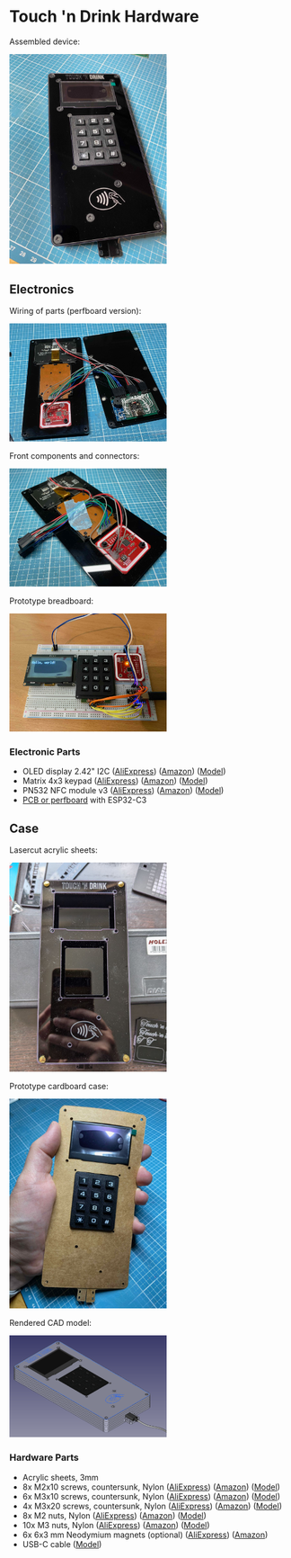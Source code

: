 # Touch 'n Drink Hardware

Assembled device:

<img alt="Assembled device" src="../images/device-assembled.jpg" style="width: 20em;" />

## Electronics

Wiring of parts (perfboard version):

<img alt="Wiring of parts" src="../images/device-wiring-2.jpg" style="width: 20em;" />

Front components and connectors:

<img alt="Front components" src="../images/device-wiring-1.jpg" style="width: 20em;" />

Prototype breadboard:

<img alt="Prototype breadboard" src="../images/device-prototype.jpg" style="width: 20em;" />

### Electronic Parts

- OLED display 2.42" I2C
  ([AliExpress](https://s.click.aliexpress.com/e/_DCysL8J)) <!-- https://www.aliexpress.com/item/1005006100836064.html -->
  ([Amazon](https://amzn.to/460m6Js)) <!-- https://www.amazon.de/module-128x64-driver-SSD1309-interface/dp/B0C745HXGB -->
  ([Model](https://grabcad.com/library/display-oled-2-42-1))
- Matrix 4x3 keypad
  ([AliExpress](https://s.click.aliexpress.com/e/_DEhcWpV)) <!-- https://www.aliexpress.com/item/1005005536316575.html -->
  ([Amazon](https://amzn.to/3Y1Twpa)) <!-- https://www.amazon.de/HALJIA-Tastatur-Membran-kompatibel-Arduino/dp/B08BBXH6NM -->
  ([Model](https://grabcad.com/library/keypad-3x4-w-pcb-1))
- PN532 NFC module v3
  ([AliExpress](https://s.click.aliexpress.com/e/_DFyKykT)) <!-- https://www.aliexpress.com/item/1005005973913526.html -->
  ([Amazon](https://amzn.to/3S3gAjo)) <!-- https://www.amazon.de/Diyeeni-Funkmodul-Reader-Android-Communication-default/dp/B07V5QDMR4 -->
  ([Model](https://grabcad.com/library/pn532-nfc-rfid-module-v3-kits-1))
- [PCB or perfboard](../pcb) with ESP32-C3

## Case

Lasercut acrylic sheets:

<img alt="Case lasercutting" src="../images/case-lasercutting.jpg" style="width: 20em;" />

Prototype cardboard case:

<img alt="Case paper prototype" src="../images/case-prototype.jpg" style="width: 20em;" />

Rendered CAD model:

<img alt="Case rendered CAD model" src="../images/device-model.png" style="width: 20em;" />

### Hardware Parts

- Acrylic sheets, 3mm
- 8x M2x10 screws, countersunk, Nylon
  ([AliExpress](https://s.click.aliexpress.com/e/_Dnqr099)) <!-- https://www.aliexpress.com/item/1005006947644936.html -->
  ([Amazon](https://amzn.to/4bAfO4o)) <!-- https://www.amazon.de/CONPHERON-Kreuzschlitz-Senkschrauben-Kunststoff-Maschinenschrauben/dp/B09NXRQFHX -->
  ([Model](https://wiki.freecad.org/Fasteners_Workbench))
- 6x M3x10 screws, countersunk, Nylon
  ([AliExpress](https://s.click.aliexpress.com/e/_Dnqr099)) <!-- https://www.aliexpress.com/item/1005006947644936.html -->
  ([Amazon](https://amzn.to/4bAfO4o)) <!-- https://www.amazon.de/CONPHERON-Kreuzschlitz-Senkschrauben-Kunststoff-Maschinenschrauben/dp/B09NXRQFHX -->
  ([Model](https://wiki.freecad.org/Fasteners_Workbench))
- 4x M3x20 screws, countersunk, Nylon
  ([AliExpress](https://s.click.aliexpress.com/e/_Dnqr099)) <!-- https://www.aliexpress.com/item/1005006947644936.html -->
  ([Amazon](https://amzn.to/4bAfO4o)) <!-- https://www.amazon.de/CONPHERON-Kreuzschlitz-Senkschrauben-Kunststoff-Maschinenschrauben/dp/B09NXRQFHX -->
  ([Model](https://wiki.freecad.org/Fasteners_Workbench))
- 8x M2 nuts, Nylon
  ([AliExpress](https://s.click.aliexpress.com/e/_DEIu5LN)) <!-- https://www.aliexpress.com/item/1005004307521473.html -->
  ([Amazon](https://amzn.to/4603OYy)) <!-- https://www.amazon.de/CONPHERON-Kunststoff-Sechskant-Schwarz-Sechskantmutter/dp/B09N1HN8QR -->
  ([Model](https://wiki.freecad.org/Fasteners_Workbench))
- 10x M3 nuts, Nylon
  ([AliExpress](https://s.click.aliexpress.com/e/_DEIu5LN)) <!-- https://www.aliexpress.com/item/1005004307521473.html -->
  ([Amazon](https://amzn.to/4603OYy)) <!-- https://www.amazon.de/CONPHERON-Kunststoff-Sechskant-Schwarz-Sechskantmutter/dp/B09N1HN8QR -->
  ([Model](https://wiki.freecad.org/Fasteners_Workbench))
- 6x 6x3 mm Neodymium magnets (optional)
  ([AliExpress](https://s.click.aliexpress.com/e/_Dkv50zJ)) <!-- https://www.aliexpress.com/item/1005001529831924.html -->
  ([Amazon](https://amzn.to/3BZGW0k)) <!-- https://www.amazon.de/Magnete-K%C3%BChlschrankmagnete-Whiteboard-Magnettafel-Handwerk/dp/B09W8R43Q8 -->
- USB-C cable
  ([Model](https://grabcad.com/library/usb-c-with-flexed-cable-1))
